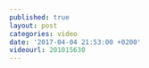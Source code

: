 ```yaml
---
published: true
layout: post
categories: video
date: '2017-04-04 21:53:00 +0200'
videourl: 201015630
---
```


